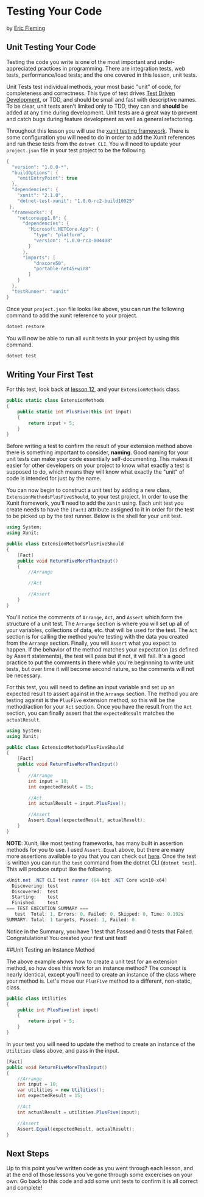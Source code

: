 # Testing Your Code
by [Eric Fleming](http://deviq.com/me/eric-fleming)

## Unit Testing Your Code

Testing the code you write is one of the most important and under-appreciated practices in programming. There are integration tests, web tests, performance/load tests; and the one covered in this lesson, unit tests. 

Unit Tests test individual methods, your most basic "unit" of code, for completeness and correctness. This type of test drives [Test Driven Development](http://deviq.com/test-driven-development), or TDD, and should be small and fast with descriptive names. To be clear, unit tests aren't limited only to TDD, they can and **should** be added at any time during development. Unit tests are a great way to prevent and catch bugs during feature development as well as general refactoring.

Throughout this lesson you will use the [xunit testing framework](http://xunit.github.io/). There is some configuration you will need to do in order to add the Xunit references and run these tests from the `dotnet CLI`. You will need to update your `project.json` file in your test project to be the following.

```c#
{
  "version": "1.0.0-*",
  "buildOptions": {
    "emitEntryPoint": true
  },
  "dependencies": {
    "xunit": "2.1.0",
    "dotnet-test-xunit": "1.0.0-rc2-build10025"
 },
  "frameworks": {
    "netcoreapp1.0": {
      "dependencies": {
        "Microsoft.NETCore.App": {
          "type": "platform",
          "version": "1.0.0-rc3-004408"
        }
      },
      "imports": [
          "dnxcore50",
          "portable-net45+win8"
        ]
    }
  },
  "testRunner": "xunit"
}
```

Once your `project.json` file looks like above, you can run the following command to add the xunit reference to your project.

```c#
dotnet restore
```

You will now be able to run all xunit tests in your project by using this command.

```c#
dotnet test
```

## Writing Your First Test

For this test, look back at [lesson 12](lesson-12.md), and your `ExtensionMethods` class.

```c#
public static class ExtensionMethods
{
    public static int PlusFive(this int input)
    {
        return input + 5;
    }
}
```

Before writing a test to confirm the result of your extension method above there is something important to consider, **naming**. Good naming for your unit tests can make your code essentially self-documenting. This makes it easier for other developers on your project to know what exactly a test is supposed to do, which means they will know what exactly the "unit" of code is intended for just by the name.

You can now begin to construct a unit test by adding a new class, `ExtensionMethodsPlusFiveShould`, to your test project. In order to use the Xunit framework, you'll need to add the `Xunit` using. Each unit test you create needs to have the `[Fact]` attribute assigned to it in order for the test to be picked up by the test runner. Below is the shell for your unit test.

```c#
using System;
using Xunit;

public class ExtensionMethodsPlusFiveShould
{
    [Fact]
    public void ReturnFiveMoreThanInput()
    {
        //Arrange

        //Act

        //Assert
    }
}
```

You'll notice the comments of `Arrange`, `Act`, and `Assert` which form the structure of a unit test. The `Arrange` section is where you will set up all of your variables, collections of data, etc. that will be used for the test. The `Act` section is for calling the method you're testing with the data you created from the `Arrange` section. Finally, you will `Assert` what you expect to happen. If the behavior of the method matches your expectation (as defined by Assert statements), the test will pass but if not, it will fail. It's a good practice to put the comments in there while you're beginnning to write unit tests, but over time it will become second nature, so the comments will not be necessary.

For this test, you will need to define an input variable and set up an expected result to assert against in the `Arrange` section.
The method you are testing against is the `PlusFive` extension method, so this will be the method/action for your `Act` section.
Once you have the result from the `Act` section, you can finally assert that the `expectedResult` matches the `actualResult`.

```c#
using System;
using Xunit;

public class ExtensionMethodsPlusFiveShould
{
    [Fact]
    public void ReturnFiveMoreThanInput()
    {
        //Arrange
        int input = 10;
        int expectedResult = 15;

        //Act
        int actualResult = input.PlusFive();

        //Assert
        Assert.Equal(expectedResult, actualResult);
    }
}
```

**NOTE**: Xunit, like most testing frameworks, has many built in assertion methods for you to use. I used `Assert.Equal` above, but there are many more assertions available to you that you can check out [here](http://xunit.github.io/docs/comparisons.html).
Once the test is written you can run the `test` command from the dotnet CLI (`dotnet test`). This will produce output like the following.

```c#
xUnit.net .NET CLI test runner (64-bit .NET Core win10-x64)
  Discovering: test
  Discovered:  test
  Starting:    test
  Finished:    test
=== TEST EXECUTION SUMMARY ===
   test  Total: 1, Errors: 0, Failed: 0, Skipped: 0, Time: 0.192s
SUMMARY: Total: 1 targets, Passed: 1, Failed: 0.
```

Notice in the Summary, you have 1 test that Passed and 0 tests that Failed. Congratulations! You created your first unit test!
 
##Unit Testing an Instance Method

The above example shows how to create a unit test for an extension method, so how does this work for an instance method? The concept is nearly identical, except you'll need to create an instance of the class where your method is. Let's move our `PlusFive` method to a different, non-static, class.

```c#
public class Utilities
{
    public int PlusFive(int input)
    {
        return input + 5;
    }
}
```

In your test you will need to update the method to create an instance of the `Utilities` class above, and pass in the input.

```c#
[Fact]
public void ReturnFiveMoreThanInput()
{
    //Arrange
    int input = 10;
    var utilities = new Utilities();
    int expectedResult = 15;

    //Act
    int actualResult = utilities.PlusFive(input);

    //Assert
    Assert.Equal(expectedResult, actualResult);
}
```


## Next Steps

Up to this point you've written code as you went through each lesson, and at the end of those lessons you've gone through some excercises on your own. Go back to this code and add some unit tests to confirm it is all correct and complete! 